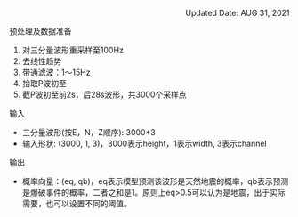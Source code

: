 <p align="right">Updated Date: AUG 31, 2021</p>


预处理及数据准备
1. 对三分量波形重采样至100Hz
1. 去线性趋势
2. 带通滤波：1～15Hz
3. 拾取P波初至
4. 截P波初至前2s，后28s波形，共3000个采样点


输入
* 三分量波形(按E，N，Z顺序): 3000*3
* 输入形状: (3000, 1, 3)，3000表示height，1表示width, 3表示channel


输出
* 概率向量：(eq, qb)，eq表示模型预测该波形是天然地震的概率，qb表示预测是爆破事件的概率，二者之和是1。原则上eq>0.5可以认为是地震，出于实际需要，也可以设置不同的阈值。
